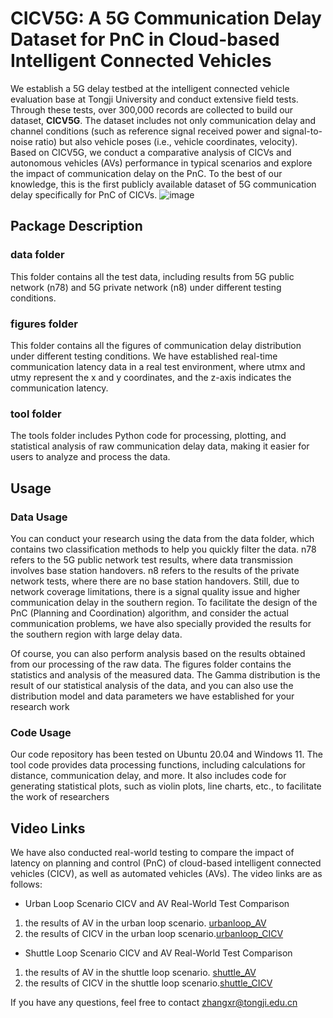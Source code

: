 # CICV5G: A 5G Communication Delay Dataset for PnC in Cloud-based Intelligent Connected Vehicles
  We establish a 5G delay testbed at the intelligent connected vehicle evaluation base at Tongji University and conduct extensive field tests. Through these tests, over 300,000 records are collected to build our dataset, **CICV5G**. The dataset includes not only communication delay and channel conditions (such as reference signal received power and signal-to-noise ratio) but also vehicle poses (i.e., vehicle coordinates, velocity). Based on CICV5G, we conduct a comparative analysis of CICVs and autonomous vehicles (AVs) performance in typical scenarios and explore the impact of communication delay on the PnC. To the best of our knowledge, this is the first publicly available dataset of 5G communication delay specifically for PnC of CICVs.
![image](https://github.com/zxr805/CICV5G/blob/main/figures/readme.png)
## Package Description
### data folder 
  This folder contains all the test data, including results from 5G public network (n78) and 5G private network (n8) under different testing conditions.

### figures folder
  This folder contains all the figures of communication delay distribution under different testing conditions. We have established real-time communication latency data in a real test environment, where utmx and utmy represent the x and y coordinates, and the z-axis indicates the communication latency.

### tool folder
  The tools folder includes Python code for processing, plotting, and statistical analysis of raw communication delay data, making it easier for users to analyze and process the data.
## Usage
### Data Usage
  You can conduct your research using the data from the data folder, which contains two classification methods to help you quickly filter the data. n78 refers to the 5G public network test results, where data transmission involves base station handovers. n8 refers to the results of the private network tests, where there are no base station handovers. Still, due to network coverage limitations, there is a signal quality issue and higher communication delay in the southern region. To facilitate the design of the PnC (Planning and Coordination) algorithm, and consider the actual communication problems, we have also specially provided the results for the southern region with large delay data.  
    
  Of course, you can also perform analysis based on the results obtained from our processing of the raw data. The figures folder contains the statistics and analysis of the measured data. The Gamma distribution is the result of our statistical analysis of the data, and you can also use the distribution model and data parameters we have established for your research work
### Code Usage
Our code repository has been tested on Ubuntu 20.04 and Windows 11. The tool code provides data processing functions, including calculations for distance, communication delay, and more. It also includes code for generating statistical plots, such as violin plots, line charts, etc., to facilitate the work of researchers
## Video Links
We have also conducted real-world testing to compare the impact of latency on planning and control (PnC) of cloud-based intelligent connected vehicles (CICV), as well as automated vehicles (AVs). The video links are as follows:
+ Urban Loop Scenario CICV and AV Real-World Test Comparison
1. the results of AV in the urban loop scenario. [urbanloop_AV](https://youtu.be/ASDVWeAMCp4)
2. the results of CICV in the urban loop scenario.[urbanloop_CICV](https://youtu.be/wY-nLKXZwNk)
+ Shuttle Loop Scenario CICV and AV Real-World Test Comparison
1. the results of AV in the shuttle loop scenario. [shuttle_AV](https://youtu.be/8yW_RCdmDTc)
2. the results of CICV in the shuttle loop scenario.[shuttle_CICV](https://youtu.be/-7OEzwrUfpw)

If you have any questions, feel free to contact zhangxr@tongji.edu.cn
